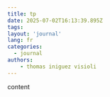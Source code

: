 ```yaml
---
title: tp
date: 2025-07-02T16:13:39.895Z
tags:
layout: 'journal'
lang: fr
categories: 
  - journal
authors:
    - thomas iniguez visioli
---
```

content 